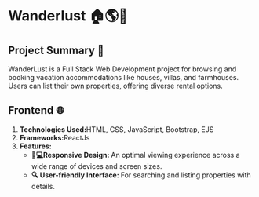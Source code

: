 <h1>Wanderlust 🏠🌎🎉</h1>

<h2>Project Summary 📄</h2>
<p>WanderLust is a Full Stack Web Development project for browsing and booking vacation accommodations like houses, villas, and farmhouses. Users can list their own properties, offering diverse rental options. </p>

<h2>Frontend 🌐</h2>
<ol>
  <li><b>Technologies Used:</b>HTML, CSS, JavaScript, Bootstrap, EJS</li>
  <li><b>Frameworks:</b>ReactJs</li>
  <li><b>Features:</b> <ul>
    <li><b>📱💻Responsive Design: </b>An optimal viewing experience across a wide range of devices and screen sizes.</li>
     <li><b>🔍 User-friendly Interface: </b>For searching and listing properties with details.</li>
  </ul></li>
</ol>

